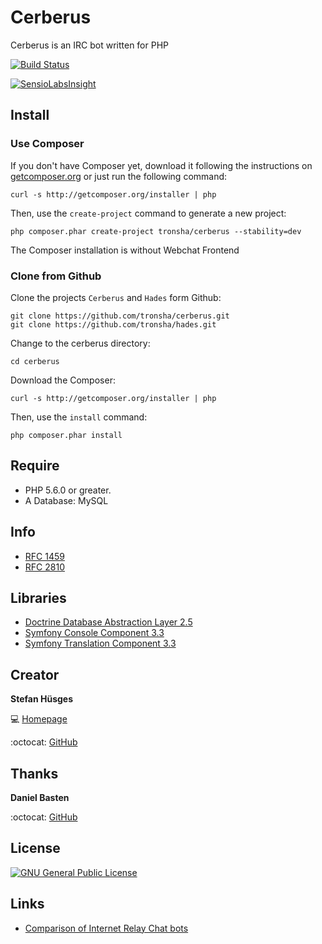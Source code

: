Cerberus
========

Cerberus is an IRC bot written for PHP

[![Build Status](https://travis-ci.org/tronsha/cerberus.svg?branch=1.6.x)](https://travis-ci.org/tronsha/cerberus)

[![SensioLabsInsight](https://insight.sensiolabs.com/projects/cbb41e0b-5a78-43ff-a4f9-45c24ba22ccc/mini.png)](https://insight.sensiolabs.com/projects/cbb41e0b-5a78-43ff-a4f9-45c24ba22ccc)

## Install

### Use Composer

If you don't have Composer yet, download it following the instructions on [getcomposer.org][5] or just run the following command:

    curl -s http://getcomposer.org/installer | php

Then, use the `create-project` command to generate a new project:

    php composer.phar create-project tronsha/cerberus --stability=dev
    
The Composer installation is without Webchat Frontend

### Clone from Github

Clone the projects `Cerberus` and `Hades` form Github:

    git clone https://github.com/tronsha/cerberus.git
    git clone https://github.com/tronsha/hades.git
    
Change to the cerberus directory:

    cd cerberus

Download the Composer:

    curl -s http://getcomposer.org/installer | php

Then, use the `install` command:

    php composer.phar install
    
## Require

* PHP 5.6.0 or greater.
* A Database: MySQL
 
## Info

* [RFC 1459][9]
* [RFC 2810][10]

## Libraries

* [Doctrine Database Abstraction Layer 2.5][6]
* [Symfony Console Component 3.3][7]
* [Symfony Translation Component 3.3][11]

## Creator

**Stefan Hüsges**

:computer: [Homepage][1]

:octocat: [GitHub][2]

## Thanks

**Daniel Basten**

:octocat: [GitHub][3]

## License
[![GNU General Public License](http://www.gnu.org/graphics/gplv3-127x51.png)][4]

## Links

* [Comparison of Internet Relay Chat bots][12]

[1]: http://www.mpcx.net
[2]: https://github.com/tronsha
[3]: https://github.com/axhm3a
[4]: http://www.gnu.org/licenses/gpl-3.0
[5]: http://getcomposer.org/
[6]: http://www.doctrine-project.org/projects/dbal.html
[7]: http://symfony.com/components/Console
[8]: https://github.com/symfony/symfony/pull/13607
[9]: https://tools.ietf.org/html/rfc1459
[10]: https://tools.ietf.org/html/rfc2810
[11]: http://symfony.com/components/Translation
[12]: https://en.wikipedia.org/wiki/Comparison_of_Internet_Relay_Chat_bots
